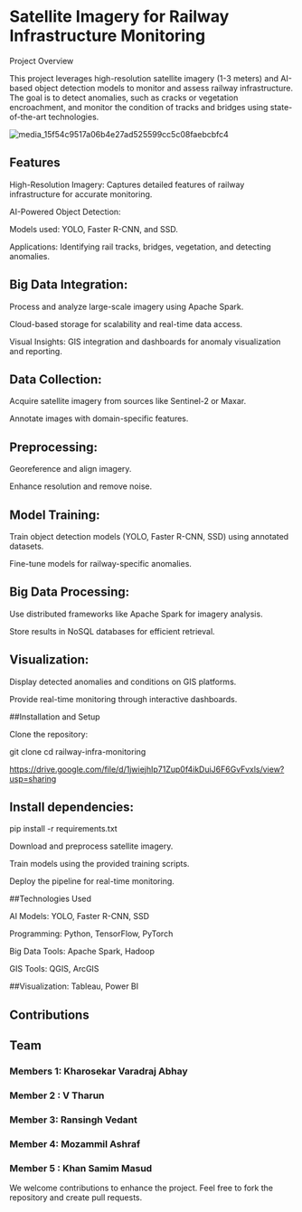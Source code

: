 # Satellite Imagery for Railway Infrastructure Monitoring

Project Overview

This project leverages high-resolution satellite imagery (1-3 meters) and AI-based object detection models to monitor and assess railway infrastructure. The goal is to detect anomalies, such as cracks or vegetation encroachment, and monitor the condition of tracks and bridges using state-of-the-art technologies.

![media_15f54c9517a06b4e27ad525599cc5c08faebcbfc4](https://github.com/user-attachments/assets/2469c4ae-26e2-4cc2-81e8-c4e40c50af84)


## Features

High-Resolution Imagery: Captures detailed features of railway infrastructure for accurate monitoring.

AI-Powered Object Detection:

Models used: YOLO, Faster R-CNN, and SSD.

Applications: Identifying rail tracks, bridges, vegetation, and detecting anomalies.

## Big Data Integration:

Process and analyze large-scale imagery using Apache Spark.

Cloud-based storage for scalability and real-time data access.

Visual Insights: GIS integration and dashboards for anomaly visualization and reporting.

## Data Collection:

Acquire satellite imagery from sources like Sentinel-2 or Maxar.

Annotate images with domain-specific features.

## Preprocessing:

Georeference and align imagery.

Enhance resolution and remove noise.

## Model Training:

Train object detection models (YOLO, Faster R-CNN, SSD) using annotated datasets.

Fine-tune models for railway-specific anomalies.

## Big Data Processing:

Use distributed frameworks like Apache Spark for imagery analysis.

Store results in NoSQL databases for efficient retrieval.

## Visualization:

Display detected anomalies and conditions on GIS platforms.

Provide real-time monitoring through interactive dashboards.

##Installation and Setup

Clone the repository:

git clone <repository-url>
cd railway-infra-monitoring

https://drive.google.com/file/d/1jwiejhIp71Zup0f4ikDuiJ6F6GvFvxls/view?usp=sharing


## Install dependencies:

pip install -r requirements.txt

Download and preprocess satellite imagery.

Train models using the provided training scripts.

Deploy the pipeline for real-time monitoring.

##Technologies Used

AI Models: YOLO, Faster R-CNN, SSD

Programming: Python, TensorFlow, PyTorch

Big Data Tools: Apache Spark, Hadoop

GIS Tools: QGIS, ArcGIS

##Visualization: Tableau, Power BI

## Contributions
## Team
### Members 1: Kharosekar Varadraj Abhay
### Member 2 : V Tharun 
### Member 3: Ransingh Vedant 
### Member 4: Mozammil Ashraf 
### Member 5 : Khan Samim Masud

We welcome contributions to enhance the project. Feel free to fork the repository and create pull requests.
